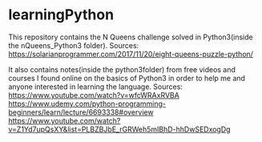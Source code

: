 # learningPython

This repository contains the N Queens challenge solved in Python3(inside the nQueens_Python3 folder).
Sources:
https://solarianprogrammer.com/2017/11/20/eight-queens-puzzle-python/

It also contains notes(inside the python3folder) from free videos and courses I found online on the
basics of Python3 in order to help me and anyone interested in learning the
language.
Sources:
https://www.youtube.com/watch?v=wfcWRAxRVBA
https://www.udemy.com/python-programming-beginners/learn/lecture/6693338#overview
https://www.youtube.com/watch?v=Z1Yd7upQsXY&list=PLBZBJbE_rGRWeh5mIBhD-hhDwSEDxogDg
